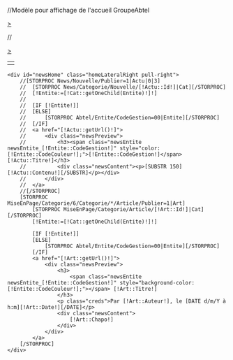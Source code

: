 //Modèle pour affichage de l'accueil GroupeAbtel
<div class="row noMargin">
	<div id="projectHome" class="homeLateralLeft col-md-3">
		<div id="tiersLogo">
		</div>
		<div id="projectResume">
		</div>
		<div id="projectShare">
			<div id="progress_AI" class="progressContainer">
				<p class="projectEntity"><span class="entityPercent"></span> <span class="entityName"></span></p>
				<div class="progress">
					<div class="progress-bar" role="progressbar" aria-valuenow="0" aria-valuemin="0" aria-valuemax="100">
					</div>
				</div>
			</div>	
			<div id="progress_AW" class="progressContainer">
				<p class="projectEntity"><span class="entityPercent"></span><span class="entityName"></span></p>
				<div class="progress">
					<div class="progress-bar" role="progressbar" aria-valuenow="0" aria-valuemin="0" aria-valuemax="100">
					</div>
				</div>
			</div>
			<div id="progress_AN" class="progressContainer">
				<p class="projectEntity"><span class="entityPercent"></span><span class="entityName"></span></p>
				<div class="progress">
					<div class="progress-bar" role="progressbar" aria-valuenow="0" aria-valuemin="0" aria-valuemax="100">
					</div>
				</div>
			</div>
			<div id="progress_AF" class="progressContainer">
				<p class="projectEntity"><span class="entityPercent"></span><span class="entityName"></span></p>
				<div class="progress">
					<div class="progress-bar" role="progressbar" aria-valuenow="0" aria-valuemin="0" aria-valuemax="100">
					</div>
				</div>
			</div>
		</div>
		<p id="slideNextProj" class="clickNext"><a href="#slideBack" role="button" data-slide="next" title="Projet suivant">></a></p>
	</div>
	<table id="projectHomeTxt" class="homeLateralLeft">
		<tr>
			<td id="projectResumeCell">
				<div id="projectResumeTxt">
				</div>
			</td>
		</tr>	
		//<p id="slideNextProjTxt" class="clickNext"><a href="#slideBack" role="button" data-slide="next" title="Projet suivant">></a></p>
	</table>

	<div id="newsHome" class="homeLateralRight pull-right">
		//[STORPROC News/Nouvelle/Publier=1|Actu|0|3]
		//	[STORPROC News/Categorie/Nouvelle/[!Actu::Id!]|Cat][/STORPROC]
		//	[!Entite:=[!Cat::getOneChild(Entite)!]!]
		//	
		//	[IF [!Entite!]]
		//	[ELSE]
		//		[STORPROC Abtel/Entite/CodeGestion=00|Entite][/STORPROC]			
		//	[/IF]
		//	<a href="[!Actu::getUrl()!]">
		//		<div class="newsPreview">		
		//			<h3><span class="newsEntite newsEntite_[!Entite::CodeGestion!]" style="color:[!Entite::CodeCouleur!];">[!Entite::CodeGestion!]</span> [!Actu::Titre!]</h3>
		//			<div class="newsContent"><p>[SUBSTR 150][!Actu::Contenu!][/SUBSTR]</p></div>
		//		</div>
		//	</a>
		//[/STORPROC]
		[STORPROC MiseEnPage/Categorie/6/Categorie/*/Article/Publier=1|Art]
			[STORPROC MiseEnPage/Categorie/Article/[!Art::Id!]|Cat][/STORPROC]
			[!Entite:=[!Cat::getOneChild(Entite)!]!]
			
			[IF [!Entite!]]
			[ELSE]
				[STORPROC Abtel/Entite/CodeGestion=00|Entite][/STORPROC]			
			[/IF]
			<a href="[!Art::getUrl()!]">
				<div class="newsPreview">		
					<h3>
						<span class="newsEntite newsEntite_[!Entite::CodeGestion!]" style="background-color:[!Entite::CodeCouleur!];"></span> [!Art::Titre!]
					</h3>
					<p class="creds">Par [!Art::Auteur!], le [DATE d/m/Y à h:m][!Art::Date!][/DATE]</p>
					<div class="newsContent">
						[!Art::Chapo!]
					</div>
				</div>
			</a>
		[/STORPROC]
	</div>
</div>

<script type="text/javascript">
	//Permet de voir le background de la page d'accueil
	$('#main').css('background-color','transparent');
	
	var okGo = 0;
	var stockProj;
	$(document).on('ready', function(){
		$.ajax({
			url : '/Abtel/Projet/getHomeProjects.json',
			dataType :'json',
			success : function(result){
				$('#siteWrap').append(result.back);
				stockProj = result.side;
				okGo = Object.keys(stockProj).length;
			},
			error: function(e){
				console.log(e);
			}
		}).done(function(){
			if (!okGo) {
				//Eventuiellement afficher une erreur
                                return false;
                        }
			updateProj();
			$('#slideBack').on('slid.bs.carousel', function () {
				updateProj();
			});
			if (okGo>1) {
                                $('#slideBack').carousel('cycle');
                        } else {
				$('.clickNext').hide();
			}
			
			//fitHeight();
		});

	});
	
	$(window).on('resize',fitHeight);
	
	function updateProj(){
		var projId = $('.item.active').data('project');
		var projInfo = stockProj[projId];
		if (!Object.keys(stockProj).length) {
                        return;
                }
		if (projInfo.Ratios){
			$('#projectHomeTxt').hide();
			$('#projectHome').show();
			if (projInfo.logo) {
				$('#tiersLogo').html('<img src="'+projInfo.logo+'" alt="'+projInfo.tiersNom+'" title="'+projInfo.tiersNom+'"/>');
			} else {
				$('#tiersLogo').html('');
			}
			
			if (projInfo.desc) {
				$('#projectResume').html(projInfo.desc);
			} else {
				$('#projectResume').html('');
			}
			
			for (var n in projInfo.progress){
				var content = projInfo.progress[n];
				$('#progress_'+n+' .entityPercent').text(content.value+'%');
				$('#progress_'+n+' .entityName').text(content.name);
				$('#progress_'+n+' .progress-bar').attr('aria-valuenow',content.value);
				$('#progress_'+n+' .progress-bar').css('background-color',content.color);
				$('#progress_'+n+' .progress-bar').css('width',content.value+'%');
			}
		}else{
			$('#projectHome').hide();
			$('#projectHomeTxt').show();
			if (projInfo.desc) {
				$('#projectResumeTxt').html(projInfo.desc);
			} else {
				$('#projectResumeTxt').html('');
			}
		}
	}
</script>